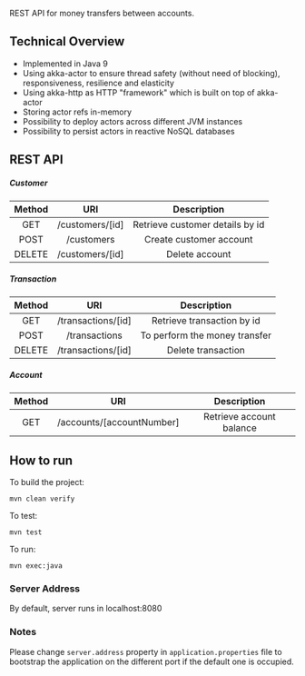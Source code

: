 REST API for money transfers between accounts.

## Technical Overview
 - Implemented in Java 9
 - Using akka-actor to ensure thread safety (without need of blocking), responsiveness, resilience and elasticity
 - Using akka-http as HTTP "framework" which is built on top of akka-actor
 - Storing actor refs in-memory
 - Possibility to deploy actors across different JVM instances
 - Possibility to persist actors in reactive NoSQL databases

## REST API

##### Customer
| Method | URI | Description |
| :---: | :---: | :---: |
| GET | /customers/[id] | Retrieve customer details by id |
| POST | /customers | Create customer account |
| DELETE | /customers/[id] | Delete account |
 
##### Transaction
| Method | URI | Description |
| :---: | :---: | :---: |
| GET | /transactions/[id] | Retrieve transaction by id |
| POST | /transactions | To perform the money transfer |
| DELETE | /transactions/[id] | Delete transaction|
 
##### Account
| Method | URI | Description |
| :---: | :---: | :---: |
| GET | /accounts/[accountNumber] | Retrieve account balance |
 
## How to run
To build the project:
```
mvn clean verify
```
To test:
```
mvn test
```
To run:
```
mvn exec:java
```
### Server Address
By default, server runs in localhost:8080

### Notes
Please change `server.address` property in `application.properties` file to bootstrap the application on the different port if the default one is occupied.